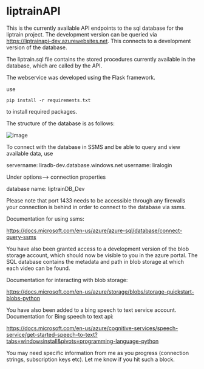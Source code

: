 # liptrainAPI

This is the currently available API endpoints to the sql database for the liptrain project. The development version can be queried via https://liptrainapi-dev.azurewebsites.net. This connects to a development version of the database.

The liptrain.sql file contains the stored procedures currently available in the database, which are called by the API. 

The webservice was developed using the Flask framework. 

use 
````
pip install -r requirements.txt 
````
to install required packages. 


The structure of the database is as follows: 

![image](https://user-images.githubusercontent.com/15605232/121098824-b048a380-c7c4-11eb-89f9-24ef5dcd7417.png)


To connect with the database in SSMS and be able to query and view available data, use 

servername: liradb-dev.database.windows.net
username: liralogin

Under options--> connection properties 

database name: liptrainDB_Dev

Please note that port 1433 needs to be accessible through any firewalls your connection is behind in order to connect to the database via ssms.

Documentation for using ssms:

https://docs.microsoft.com/en-us/azure/azure-sql/database/connect-query-ssms


You have also been granted access to a development version of the blob storage account, which should now be visible to you in the azure portal. The SQL database contains the metadata and path in  blob storage at which each video can be found. 

Documentation for interacting with blob storage:

https://docs.microsoft.com/en-us/azure/storage/blobs/storage-quickstart-blobs-python

You have also been added to a bing speech to text service account. Documentation for Bing speech to text api:

https://docs.microsoft.com/en-us/azure/cognitive-services/speech-service/get-started-speech-to-text?tabs=windowsinstall&pivots=programming-language-python


You may need specific information from me as you progress (connection strings, subscription keys etc). Let me know if you hit such a block. 










